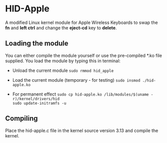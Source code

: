 HID-Apple
=========

A modified Linux kernel module for Apple Wireless Keyboards to swap the **fn** and **left ctrl** and change the **eject-cd** key to **delete**.


Loading the module
------------------
You can either compile the module yourself or use the pre-compiled *.ko file supplied.
You load the module by typing this in terminal:

- Unload the current module
`sudo rmmod hid_apple`

- Load the current module (temporary - for testing)
`sudo insmod ./hid-apple.ko`

- For permanent effect
`sudo cp hid-apple.ko /lib/modules/$(uname -r)/kernel/drivers/hid`   
`sudo update-initramfs -u`

Compiling
---------
Place the hid-apple.c file in the kernel source version 3.13 and compile the kernel.
